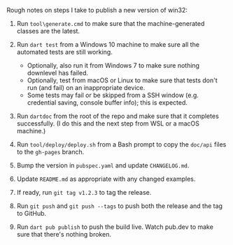 Rough notes on steps I take to publish a new version of win32:

1. Run `tool\generate.cmd` to make sure that the machine-generated classes are
   the latest.

2. Run `dart test` from a Windows 10 machine to make sure all the
   automated tests are still working.

   - Optionally, also run it from Windows 7 to make sure nothing downlevel has
     failed.
   - Optionally, test from macOS or Linux to make sure that tests don't run (and
     fail) on an inappropriate device.
   - Some tests may fail or be skipped from a SSH window (e.g. credential
     saving, console buffer info); this is expected.

3. Run `dartdoc` from the root of the repo and make sure that it completes
   successfully. (I do this and the next step from WSL or a macOS machine.)

4. Run `tool/deploy/deploy.sh` from a Bash prompt to copy the `doc/api` files to
   the `gh-pages` branch.

5. Bump the version in `pubspec.yaml` and update `CHANGELOG.md`.

6. Update `README.md` as appropriate with any changed examples.

7. If ready, run `git tag v1.2.3` to tag the release.

8. Run `git push` and `git push --tags` to push both the release and the tag to
   GitHub.

9. Run `dart pub publish` to push the build live. Watch pub.dev to make sure
   that there's nothing broken.
